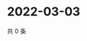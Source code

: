 # 2022-03-03

共 0 条

<!-- BEGIN WEIBO -->
<!-- 最后更新时间 Thu Mar 03 2022 00:12:43 GMT+0800 (China Standard Time) -->

<!-- END WEIBO -->
